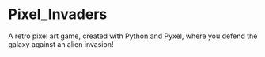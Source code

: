 # Pixel_Invaders
A retro pixel art game, created with Python and Pyxel, where you defend the galaxy against an alien invasion!
